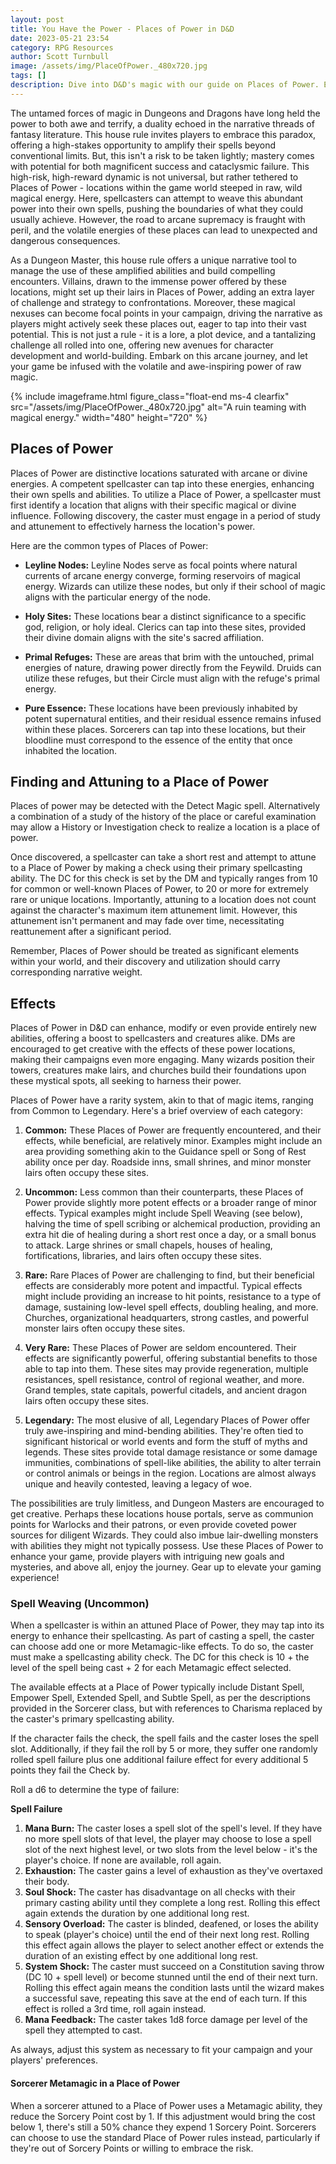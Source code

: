 ```yaml
---
layout: post
title: You Have the Power - Places of Power in D&D
date: 2023-05-21 23:54
category: RPG Resources
author: Scott Turnbull
image: /assets/img/PlaceOfPower._480x720.jpg
tags: []
description: Dive into D&D's magic with our guide on Places of Power. Explore how to find, attune, and harness these unique locations to enhance spellcasting!
---
```

The untamed forces of magic in Dungeons and Dragons have long held the power to both awe and terrify, a duality echoed in the narrative threads of fantasy literature. This house rule invites players to embrace this paradox, offering a high-stakes opportunity to amplify their spells beyond conventional limits. But, this isn't a risk to be taken lightly; mastery comes with potential for both magnificent success and cataclysmic failure. This high-risk, high-reward dynamic is not universal, but rather tethered to Places of Power - locations within the game world steeped in raw, wild magical energy. Here, spellcasters can attempt to weave this abundant power into their own spells, pushing the boundaries of what they could usually achieve. However, the road to arcane supremacy is fraught with peril, and the volatile energies of these places can lead to unexpected and dangerous consequences.

As a Dungeon Master, this house rule offers a unique narrative tool to manage the use of these amplified abilities and build compelling encounters. Villains, drawn to the immense power offered by these locations, might set up their lairs in Places of Power, adding an extra layer of challenge and strategy to confrontations. Moreover, these magical nexuses can become focal points in your campaign, driving the narrative as players might actively seek these places out, eager to tap into their vast potential. This is not just a rule - it is a lore, a plot device, and a tantalizing challenge all rolled into one, offering new avenues for character development and world-building. Embark on this arcane journey, and let your game be infused with the volatile and awe-inspiring power of raw magic.

{% include imageframe.html
  figure_class="float-end ms-4 clearfix"
  src="/assets/img/PlaceOfPower._480x720.jpg"
  alt="A ruin teaming with magical energy."
  width="480" height="720"
 %}

## Places of Power

Places of Power are distinctive locations saturated with arcane or divine energies. A competent spellcaster can tap into these energies, enhancing their own spells and abilities. To utilize a Place of Power, a spellcaster must first identify a location that aligns with their specific magical or divine influence. Following discovery, the caster must engage in a period of study and attunement to effectively harness the location's power.

Here are the common types of Places of Power:

* **Leyline Nodes:** Leyline Nodes serve as focal points where natural currents of arcane energy converge, forming reservoirs of magical energy. Wizards can utilize these nodes, but only if their school of magic aligns with the particular energy of the node.

* **Holy Sites:** These locations bear a distinct significance to a specific god, religion, or holy ideal. Clerics can tap into these sites, provided their divine domain aligns with the site's sacred affiliation.

* **Primal Refuges:** These are areas that brim with the untouched, primal energies of nature, drawing power directly from the Feywild. Druids can utilize these refuges, but their Circle must align with the refuge's primal energy.

* **Pure Essence:** These locations have been previously inhabited by potent supernatural entities, and their residual essence remains infused within these places. Sorcerers can tap into these locations, but their bloodline must correspond to the essence of the entity that once inhabited the location.

## Finding and Attuning to a Place of Power
Places of power may be detected with the Detect Magic spell. Alternatively a combination of a study of the history of the place or careful examination may allow a History or Investigation check to realize a location is a place of power.

Once discovered, a spellcaster can take a short rest and attempt to attune to a Place of Power by making a check using their primary spellcasting ability. The DC for this check is set by the DM and typically ranges from 10 for common or well-known Places of Power, to 20 or more for extremely rare or unique locations. Importantly, attuning to a location does not count against the character's maximum item attunement limit. However, this attunement isn't permanent and may fade over time, necessitating reattunement after a significant period.

Remember, Places of Power should be treated as significant elements within your world, and their discovery and utilization should carry corresponding narrative weight.

## Effects
Places of Power in D&D can enhance, modify or even provide entirely new abilities, offering a boost to spellcasters and creatures alike. DMs are encouraged to get creative with the effects of these power locations, making their campaigns even more engaging. Many wizards position their towers, creatures make lairs, and churches build their foundations upon these mystical spots, all seeking to harness their power. 

Places of Power have a rarity system, akin to that of magic items, ranging from Common to Legendary. Here's a brief overview of each category:

1. **Common:** These Places of Power are frequently encountered, and their effects, while beneficial, are relatively minor. Examples might include an area providing something akin to the Guidance spell or Song of Rest ability once per day. Roadside inns, small shrines, and minor monster lairs often occupy these sites.

2. **Uncommon:** Less common than their counterparts, these Places of Power provide slightly more potent effects or a broader range of minor effects. Typical examples might include Spell Weaving (see below), halving the time of spell scribing or alchemical production, providing an extra hit die of healing during a short rest once a day, or a small bonus to attack. Large shrines or small chapels, houses of healing, fortifications, libraries, and lairs often occupy these sites.

3. **Rare:** Rare Places of Power are challenging to find, but their beneficial effects are considerably more potent and impactful. Typical effects might include providing an increase to hit points, resistance to a type of damage, sustaining low-level spell effects, doubling healing, and more. Churches, organizational headquarters, strong castles, and powerful monster lairs often occupy these sites.

4. **Very Rare:** These Places of Power are seldom encountered. Their effects are significantly powerful, offering substantial benefits to those able to tap into them. These sites may provide regeneration, multiple resistances, spell resistance, control of regional weather, and more. Grand temples, state capitals, powerful citadels, and ancient dragon lairs often occupy these sites.

5. **Legendary:** The most elusive of all, Legendary Places of Power offer truly awe-inspiring and mind-bending abilities. They're often tied to significant historical or world events and form the stuff of myths and legends. These sites provide total damage resistance or some damage immunities, combinations of spell-like abilities, the ability to alter terrain or control animals or beings in the region. Locations are almost always unique and heavily contested, leaving a legacy of woe.

The possibilities are truly limitless, and Dungeon Masters are encouraged to get creative. Perhaps these locations house portals, serve as communion points for Warlocks and their patrons, or even provide coveted power sources for diligent Wizards. They could also imbue lair-dwelling monsters with abilities they might not typically possess. Use these Places of Power to enhance your game, provide players with intriguing new goals and mysteries, and above all, enjoy the journey. Gear up to elevate your gaming experience!

### Spell Weaving (Uncommon)

When a spellcaster is within an attuned Place of Power, they may tap into its energy to enhance their spellcasting. As part of casting a spell, the caster can choose add one or more Metamagic-like effects. To do so, the caster must make a spellcasting ability check. The DC for this check is 10 + the level of the spell being cast + 2 for each Metamagic effect selected.

The available effects at a Place of Power typically include Distant Spell, Empower Spell, Extended Spell, and Subtle Spell, as per the descriptions provided in the Sorcerer class, but with references to Charisma replaced by the caster's primary spellcasting ability.

If the character fails the check, the spell fails and the caster loses the spell slot. Additionally, if they fail the roll by 5 or more, they suffer one randomly rolled spell failure plus one additional failure effect for every additional 5 points they fail the Check by. 

Roll a d6 to determine the type of failure:

**Spell Failure**

1. **Mana Burn:** The caster loses a spell slot of the spell's level. If they have no more spell slots of that level, the player may choose to lose a spell slot of the next highest level, or two slots from the level below - it's the player's choice. If none are available, roll again.
2. **Exhaustion:** The caster gains a level of exhaustion as they've overtaxed their body.
3. **Soul Shock:** The caster has disadvantage on all checks with their primary casting ability until they complete a long rest. Rolling this effect again extends the duration by one additional long rest.
4. **Sensory Overload:** The caster is blinded, deafened, or loses the ability to speak (player's choice) until the end of their next long rest. Rolling this effect again allows the player to select another effect or extends the duration of an existing effect by one additional long rest.
5. **System Shock:** The caster must succeed on a Constitution saving throw (DC 10 + spell level) or become stunned until the end of their next turn. Rolling this effect again means the condition lasts until the wizard makes a successful save, repeating this save at the end of each turn. If this effect is rolled a 3rd time, roll again instead.
6. **Mana Feedback:** The caster takes 1d8 force damage per level of the spell they attempted to cast.

As always, adjust this system as necessary to fit your campaign and your players' preferences.

#### Sorcerer Metamagic in a Place of Power

When a sorcerer attuned to a Place of Power uses a Metamagic ability, they reduce the Sorcery Point cost by 1. If this adjustment would bring the cost below 1, there's still a 50% chance they expend 1 Sorcery Point. Sorcerers can choose to use the standard Place of Power rules instead, particularly if they're out of Sorcery Points or willing to embrace the risk.